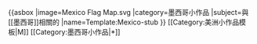{{asbox
|image=Mexico Flag Map.svg
|category=墨西哥小作品
|subject=與[[墨西哥]]相關的
|name=Template:Mexico-stub
}}<noinclude>
[[Category:美洲小作品模板|M]]
[[Category:墨西哥小作品|*]]
</noinclude>